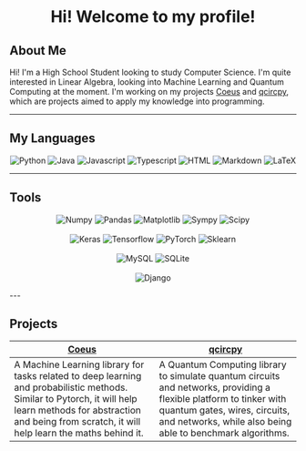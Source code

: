<h1 align="center">
  Hi! Welcome to my profile!
</h1>


<h2> About Me </h2>

Hi! I'm a High School Student looking to study Computer Science. I'm quite interested in Linear Algebra, looking into Machine Learning and Quantum Computing at the moment. I'm working on my projects [Coeus](https://github.com/Deftioon/Coeus) and [qcircpy](https://github.com/Deftioon/qcircpy), which are projects aimed to apply my knowledge into programming.

---

<h2> My Languages </h2>

<p align = "center">
    <img alt = "Python" src = "https://img.shields.io/badge/Python-3776AB?style=for-the-badge&logo=python&logoColor=white">
    <img alt = "Java" src = "https://img.shields.io/badge/java-%23ED8B00.svg?style=for-the-badge&logo=openjdk&logoColor=white">
    <img alt = "Javascript" src = "https://img.shields.io/badge/JavaScript-F7DF1E?style=for-the-badge&logo=javascript&logoColor=black">
    <img alt = "Typescript" src = "https://img.shields.io/badge/TypeScript-007ACC?style=for-the-badge&logo=typescript&logoColor=white">
    <img alt = "HTML" src = "https://img.shields.io/badge/html5-%23E34F26.svg?style=for-the-badge&logo=html5&logoColor=white">
    <img alt = "Markdown" src = "https://img.shields.io/badge/Markdown-000000?style=for-the-badge&logo=markdown&logoColor=white">
    <img alt = "LaTeX" src = "https://img.shields.io/badge/latex-%23008080.svg?style=for-the-badge&logo=latex&logoColor=white">
</p>


---

<h2> Tools </h2>

<p align = "center">
    <img alt = "Numpy" src = "https://img.shields.io/badge/numpy-%23013243.svg?style=for-the-badge&logo=numpy&logoColor=white">
    <img alt = "Pandas" src = "https://img.shields.io/badge/pandas-%23150458.svg?style=for-the-badge&logo=pandas&logoColor=white">
    <img alt = "Matplotlib" src = "https://img.shields.io/badge/Matplotlib-%23000000.svg?style=for-the-badge&logo=Matplotlib&logoColor=black">
    <img alt = "Sympy" src = "https://img.shields.io/badge/sympy-%23013243.svg?style=for-the-badge&logo=sympy&logoColor=white">
    <img alt = "Scipy" src = "https://img.shields.io/badge/SciPy-%230C55A5.svg?style=for-the-badge&logo=scipy&logoColor=%white">
    <br><br>
    <img alt = "Keras" src = "https://img.shields.io/badge/Keras-%23D00000.svg?style=for-the-badge&logo=Keras&logoColor=white">
    <img alt = "Tensorflow" src = "https://img.shields.io/badge/TensorFlow-%23FF6F00.svg?style=for-the-badge&logo=TensorFlow&logoColor=white">
    <img alt = "PyTorch" src = "https://img.shields.io/badge/PyTorch-%23EE4C2C.svg?style=for-the-badge&logo=PyTorch&logoColor=white">
    <img alt = "Sklearn" src = "https://img.shields.io/badge/scikit--learn-%23F7931E.svg?style=for-the-badge&logo=scikit-learn&logoColor=white">
    <br><br>
    <img alt = "MySQL" src = "https://img.shields.io/badge/mysql-4479A1.svg?style=for-the-badge&logo=mysql&logoColor=white">
    <img alt = "SQLite" src = "https://img.shields.io/badge/sqlite-%2307405e.svg?style=for-the-badge&logo=sqlite&logoColor=white">
    <br><br>
    <img alt = "Django" src = "https://img.shields.io/badge/django-%23092E20.svg?style=for-the-badge&logo=django&logoColor=white">
</p>
---

## Projects

| [Coeus](https://github.com/Deftioon/Coeus) | [qcircpy](https://github.com/Deftioon/qcircpy) |
| ------------------------------------------------------------ | ------------------------------------------------------------ |
| A Machine Learning library for tasks related to deep learning and probabilistic methods. Similar to Pytorch, it will help learn methods for abstraction and being from scratch, it will help learn the maths behind it. | A Quantum Computing library to simulate quantum circuits and networks, providing a flexible platform to tinker with quantum gates, wires, circuits, and networks, while also being able to benchmark algorithms. |

